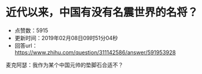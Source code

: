 # 近代以来，中国有没有名震世界的名将？
- 点赞数：5915
- 更新时间：2019年02月08日09时51分04秒
- 回答url：https://www.zhihu.com/question/311142586/answer/591953928
<body>
 <p data-pid="TC7RElfW">麦克阿瑟：我作为某个中国元帅的垫脚石合适不？</p>
</body>